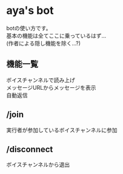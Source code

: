 <!-- 
botの使い方
ここへのページ(https://github.com/*username*/discord-bot/blob/main/How-to-use.md)をbotの説明文に貼ると便利
 -->
# aya's bot<!-- 作者名 -->
botの使い方です。  
基本の機能は全てここに乗っているはず...  
(作者による隠し機能を除く...?)  
## 機能一覧
ボイスチャンネルで読み上げ  
メッセージURLからメッセージを表示  
自動返信
## /join
実行者が参加しているボイスチャンネルに参加
## /disconnect
ボイスチャンネルから退出
